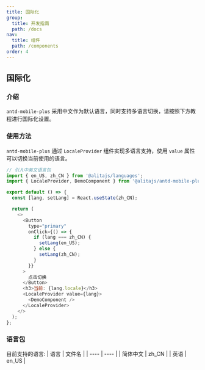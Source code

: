 ```yaml
---
title: 国际化
group: 
  title: 开发指南
  path: /docs
nav:
  title: 组件
  path: /components
order: 4
---
```


## 国际化

### 介绍
`antd-mobile-plus` 采用中文作为默认语言，同时支持多语言切换，请按照下方教程进行国际化设置。

### 使用方法
`antd-mobile-plus` 通过 `LocaleProvider` 组件实现多语言支持，使用 `value` 属性可以切换当前使用的语言。

```js 
// 引入中英文语言包
import { en_US, zh_CN } from '@alitajs/languages';
import { LocaleProvider, DemoComponent } from '@alitajs/antd-mobile-plus';

export default () => {
  const [lang, setLang] = React.useState(zh_CN);

  return (
    <>
      <Button
        type="primary"
        onClick={() => {
          if (lang === zh_CN) {
            setLang(en_US);
          } else {
            setLang(zh_CN);
          }
        }}
      >
        点击切换
      </Button>
      <h3>当前: {lang.locale}</h3>
      <LocaleProvider value={lang}>
        <DemoComponent />
      </LocaleProvider>
    </>
  );
};

```

### 语言包
目前支持的语言:
| 语言 | 文件名 |
| ---- | ---- |
| 简体中文	|  zh_CN |
| 英语	|  en_US |

